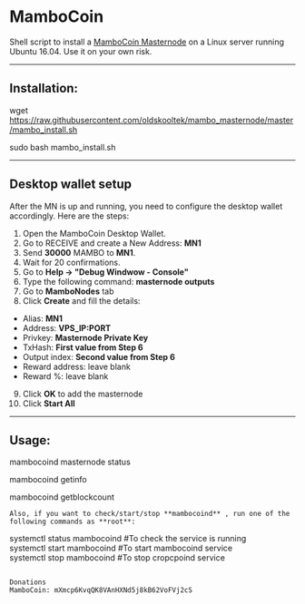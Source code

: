 # MamboCoin
Shell script to install a [MamboCoin Masternode](http://mambocoin.com) on a Linux server running Ubuntu 16.04. Use it on your own risk.  

***
## Installation:  

wget https://raw.githubusercontent.com/oldskooltek/mambo_masternode/master/mambo_install.sh

sudo bash mambo_install.sh
***

## Desktop wallet setup  

After the MN is up and running, you need to configure the desktop wallet accordingly. Here are the steps:  
1. Open the MamboCoin Desktop Wallet.  
2. Go to RECEIVE and create a New Address: **MN1**  
3. Send **30000** MAMBO to **MN1**.  
4. Wait for 20 confirmations.  
5. Go to **Help -> "Debug Windwow - Console"**  
6. Type the following command: **masternode outputs**  
7. Go to **MamboNodes** tab  
8. Click **Create** and fill the details:  
* Alias: **MN1**  
* Address: **VPS_IP:PORT**  
* Privkey: **Masternode Private Key**  
* TxHash: **First value from Step 6**  
* Output index:  **Second value from Step 6**  
* Reward address: leave blank  
* Reward %: leave blank  
9. Click **OK** to add the masternode  
10. Click **Start All**  

***

## Usage:  



mambocoind masternode status

mambocoind getinfo

mambocoind getblockcount
```  
Also, if you want to check/start/stop **mambocoind** , run one of the following commands as **root**:
```
systemctl status mambocoind #To check the service is running  
systemctl start mambocoind #To start mambocoind service  
systemctl stop mambocoind #To stop cropcpoind service  
```

Donations
MamboCoin: mXmcp6KvqQK8VAnHXNd5j8kB62VoFVj2cS

  
